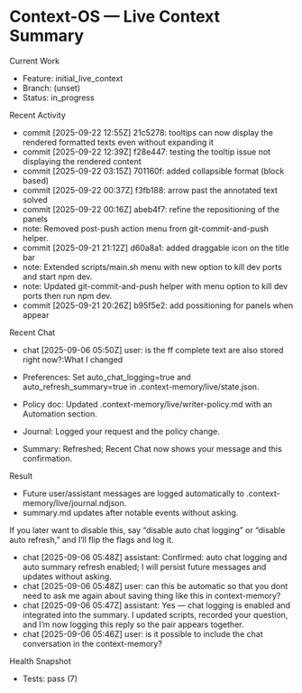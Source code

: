 # Context-OS — Live Context Summary

Current Work
- Feature: initial_live_context
- Branch: (unset)
- Status: in_progress

Recent Activity
- commit [2025-09-22 12:55Z] 21c5278: tooltips can now display the rendered formatted texts even without expanding it
- commit [2025-09-22 12:39Z] f28e447: testing the tooltip issue not displaying the rendered content
- commit [2025-09-22 03:15Z] 701160f: added collapsible format (block based)
- commit [2025-09-22 00:37Z] f3fb188: arrow past the annotated text solved
- commit [2025-09-22 00:16Z] abeb4f7: refine the repositioning of the panels
- note: Removed post-push action menu from git-commit-and-push helper.
- commit [2025-09-21 21:12Z] d60a8a1: added draggable icon on the title bar
- note: Extended scripts/main.sh menu with new option to kill dev ports and start npm dev.
- note: Updated git-commit-and-push helper with menu option to kill dev ports then run npm dev.
- commit [2025-09-21 20:26Z] b95f5e2: add possitioning for panels when appear

Recent Chat
- chat [2025-09-06 05:50Z] user: is the ff complete text are also stored right now?:What I changed

- Preferences: Set auto_chat_logging=true and auto_refresh_summary=true in .context-memory/live/state.json.
- Policy doc: Updated .context-memory/live/writer-policy.md with an Automation section.
- Journal: Logged your request and the policy change.
- Summary: Refreshed; Recent Chat now shows your message and this confirmation.

Result

- Future user/assistant messages are logged automatically to .context-memory/live/journal.ndjson.
- summary.md updates after notable events without asking.

If you later want to disable this, say “disable auto chat logging” or “disable auto refresh,” and I’ll flip the
flags and log it.

- chat [2025-09-06 05:48Z] assistant: Confirmed: auto chat logging and auto summary refresh enabled; I will persist future messages and updates without asking.
- chat [2025-09-06 05:48Z] user: can this be automatic so that you dont need to ask me again about saving thing like this in context-memory?
- chat [2025-09-06 05:47Z] assistant: Yes — chat logging is enabled and integrated into the summary. I updated scripts, recorded your question, and I’m now logging this reply so the pair appears together.
- chat [2025-09-06 05:46Z] user: is it possible to include the chat conversation in the context-memory?

Health Snapshot
- Tests: pass (7)
